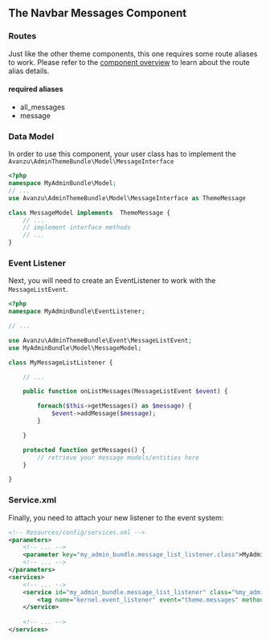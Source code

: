 ## The Navbar Messages Component

### Routes
Just like the other theme components, this one requires some route aliases to work. Please refer to the [component overview][1] to learn about the route alias details. 

#### required aliases
* all_messages
* message

### Data Model

In order to use this component, your user class has to implement the `Avanzu\AdminThemeBundle\Model\MessageInterface`
```php
<?php
namespace MyAdminBundle\Model;
// ...
use Avanzu\AdminThemeBundle\Model\MessageInterface as ThemeMessage

class MessageModel implements  ThemeMessage {
    // ...
    // implement interface methods
    // ...
}
```

### Event Listener
Next, you will need to create an EventListener to work with the `MessageListEvent`.
```php
<?php
namespace MyAdminBundle\EventListener;

// ...

use Avanzu\AdminThemeBundle\Event\MessageListEvent;
use MyAdminBundle\Model\MessageModel;

class MyMessageListListener {

    // ...

    public function onListMessages(MessageListEvent $event) {

        foreach($this->getMessages() as $message) {
            $event->addMessage($message);
        }

    }

    protected function getMessages() {
        // retrieve your message models/entities here
    }

}
```
### Service.xml

Finally, you need to attach your new listener to the event system:
```xml
<!-- Resources/config/services.xml -->
<parameters>
    <!-- ... -->
    <parameter key="my_admin_bundle.message_list_listener.class">MyAdminBundle\EventListener\MyMessageListListener</parameter>
    <!-- ... -->
</parameters>
<services>
    <!-- ... -->
    <service id="my_admin_bundle.message_list_listener" class="%my_admin_bundle.message_list_listener.class%">
        <tag name="kernel.event_listener" event="theme.messages" method="onListMessages" />
    </service>
    
    <!-- ... -->
</services>
```
[1]: component_events.md